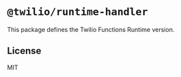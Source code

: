 # `@twilio/runtime-handler`

This package defines the Twilio Functions Runtime version.

## License

MIT
